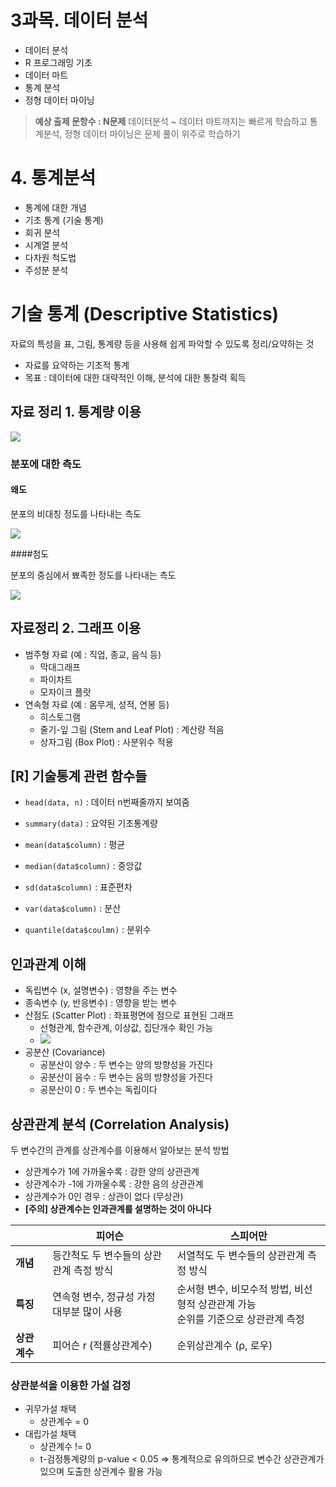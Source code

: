 # 3과목. 데이터 분석

* 데이터 분석
* R 프로그래밍 기초
* 데이터 마트
* 통계 분석
* 정형 데이터 마이닝

> **예상 출제 문항수 : N문제**
> 데이터분석 ~ 데이터 마트까지는 빠르게 학습하고 통계분석, 정형 데이터 마이닝은 문제 풀이 위주로 학습하기



# 4. 통계분석

* 통계에 대한 개념
* 기초 통계 (기술 통계)
* 회귀 분석
* 시계열 분석
* 다차원 척도법
* 주성분 분석



# 기술 통계 (Descriptive Statistics)

자료의 특성을 표, 그림, 통계량 등을 사용해 쉽게 파악할 수 있도록 정리/요약하는 것

* 자료를 요약하는 기초적 통계
* 목표 : 데이터에 대한 대략적인 이해, 분석에 대한 통찰력 획득

## 자료 정리 1. 통계량 이용

![](https://t1.daumcdn.net/cfile/tistory/276E5D47566A1CA329)

### 분포에 대한 측도

#### 왜도

분포의 비대칭 정도를 나타내는 측도

![](https://mblogthumb-phinf.pstatic.net/MjAxNjEyMDhfMTcg/MDAxNDgxMTU4NzEwOTk5.77oHPxgIs9jgyGVTMLtwc8J_TjVAHCY6zwfrlTXsL9Ig.xWntdRN7DGFhvsA_FNmdb5FpCv1jD92iVoOtRNQL3Dwg.PNG.moses3650/%EC%99%9C%EB%8F%84.png?type=w2)

####첨도

분포의 중심에서 뾰족한 정도를 나타내는 측도

![](http://mblogthumb3.phinf.naver.net/MjAxNjEyMDhfMTc2/MDAxNDgxMTU4NzExMjY1.c_tYAfOfGEkD-Lzcyst_xcKifFRdss8TPMzu0BMZuCAg.xK-AC1yCXko_aKLUqUtu1_z4MoPxQxAt5A9xsutP2QAg.PNG.moses3650/%EC%B2%A8%EB%8F%84.png?type=w2)

## 자료정리 2. 그래프 이용

* 범주형 자료 (예 : 직업, 종교, 음식 등)
  * 막대그래프
  * 파이차트
  * 모자이크 플랏
* 연속형 자료 (예 : 몸무게, 성적, 연봉 등)
  * 히스토그램
  * 줄기-잎 그림 (Stem and Leaf Plot) : 계산량 적음
  * 상자그림 (Box Plot) : 사분위수 적용

## [R] 기술통계 관련 함수들

* `head(data, n)` : 데이터 n번째줄까지 보여줌
* `summary(data)` : 요약된 기초통계량
* `mean(data$column)` : 평균
* `median(data$column)` : 중앙값
* `sd(data$column)` : 표준편차
* `var(data$column)` :  분산

* `quantile(data$coulmn)` : 분위수



## 인과관계 이해

* 독립변수 (x, 설명변수) : 영향을 주는 변수
* 종속변수 (y, 반응변수) : 영향을 받는 변수
* 산점도 (Scatter Plot) : 좌표평면에 점으로 표현된 그래프
  * 선형관계, 함수관계, 이상값, 집단개수 확인 가능
  * ![](https://lh3.googleusercontent.com/proxy/CopjM-eJZbcQiZDBb_Ty2wxhXd-aCfYJ1zQ4UiH7cYf6Jq8IRK6zeCyhlX6UhbBMBHmLtSEWn10cOrZvJoUuL2amZobzePOJbPBUtMFJwwOKcIYAhcie1fS9B0A_Wt1VartRU4GJwXawpUgX-C3Kz5tjpc5QUgEUDD05LJno7IAITCp53KgDVbQa8SJNaFR0d5MnOCbq5LGv)
* 공분산 (Covariance)
  * 공분산이 양수 : 두 변수는 양의 방향성을 가진다
  * 공분산이 음수 : 두 변수는 음의 방향성을 가진다
  * 공분산이 0 : 두 변수는 독립이다



## 상관관계 분석 (Correlation Analysis)

두 변수간의 관계를 상관계수를 이용해서 알아보는 분석 방법

* 상관계수가 1에 가까울수록 : 강한 양의 상관관계
* 상관계수가 -1에 가까울수록 : 강한 음의 상관관계
* 상관계수가 0인 경우 : 상관이 없다 (무상관)
* **[주의] 상관계수는 인과관계를 설명하는 것이 아니다**

|              | 피어슨                                         | 스피어만                                                     |
| ------------ | ---------------------------------------------- | ------------------------------------------------------------ |
| **개념**     | 등간척도 두 변수들의 상관관계 측정 방식        | 서열척도 두 변수들의 상관관계 측정 방식                      |
| **특징**     | 연속형 변수, 정규성 가정<br />대부분 많이 사용 | 순서형 변수, 비모수적 방법, 비선형적 상관관계 가능<br />순위를 기준으로 상관관계 측정 |
| **상관계수** | 피어슨 r (적률상관계수)                        | 순위상관계수 (ρ, 로우)                                       |

### 상관분석을 이용한 가설 검정

* 귀무가설 채택 
  * 상관계수 = 0
* 대립가설 채택
  * 상관계수 != 0
  * t-검정통계량의 p-value < 0.05 => 통계적으로 유의하므로 변수간 상관관계가 있으며 도출한 상관계수 활용 가능

